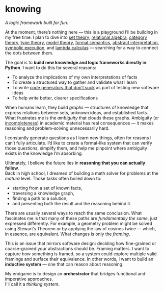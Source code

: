 # knowing
*A logic framework built for fun.*

At the moment, there’s nothing here — this is a playground I’ll be building in my free time. I plan to dive into [set theory](https://en.wikipedia.org/wiki/Set_theory), [relational algebra](https://en.wikipedia.org/wiki/Relational_algebra), [category theory](https://en.wikipedia.org/wiki/Category_theory), [type theory](https://en.wikipedia.org/wiki/Type_theory), [model theory](https://en.wikipedia.org/wiki/Model_theory), [formal semantics](https://en.wikipedia.org/wiki/Formal_semantics_(natural_language)), [abstract interpretation](https://en.wikipedia.org/wiki/Abstract_interpretation), [symbolic execution](https://en.wikipedia.org/wiki/Symbolic_execution), and [lambda calculus](https://en.wikipedia.org/wiki/Lambda_calculus) — searching for a way to connect the dots between them.

The goal is to **build new knowledge and logic frameworks directly in Python**.
I want to do this for several reasons:
- To analyze the implications of my own interpretations of facts  
- To create a structured way to gather and validate what I learn  
- To write [code generators that don’t suck](https://github.com/bswck/generate-errno-stub) as part of testing new software ideas  
- To help write better, clearer specifications  

When humans learn, they build *graphs* — structures of knowledge that express relations between sets, unknown ideas, and established facts.  
What frustrates me is the *ambiguity* that clouds these graphs. Ambiguity (or [incompleteness](https://en.wikipedia.org/wiki/G%C3%B6del%27s_incompleteness_theorems#Formal_systems:_completeness,_consistency,_and_effective_axiomatization)) in academic material has real consequences — it makes reasoning and problem-solving unnecessarily hard.

I constantly generate questions as I learn new things, often for reasons I can’t fully articulate. I’d like to create a formal-like system that can verify those questions, simplify them, and help me pinpoint where ambiguity exists in the knowledge I’m absorbing.

Ultimately, I believe the future lies in **reasoning that you can actually follow**.  
Back in high school, I dreamed of building a math solver for problems at the *matura* level. Those tasks often boiled down to:  
- starting from a set of known facts,  
- traversing a knowledge graph,  
- finding a path to a solution,  
- and presenting both the result and the reasoning behind it.  

There are usually several ways to reach the same conclusion. What fascinates me is that many of these paths are *fundamentally the same*, just expressed differently. For example, a geometry problem might be solved using Stewart’s Theorem or by applying the law of cosines twice — which, in essence, are equivalent. What changes is only the *framing*.

This is an issue that mirrors software design: deciding how fine-grained or coarse-grained your abstractions should be. Framing matters. I want to capture *how* something is framed, so a system could explore multiple valid framings and surface their equivalence. In other words, I want to build an **inductive system** — one that can reason about reasoning.

My endgame is to design an **orchestrator** that bridges functional and imperative approaches.  
I'll call it a *thinking system*.

